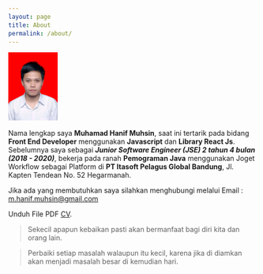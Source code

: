 ```yaml
---
layout: page
title: About
permalink: /about/
---
```


<img src="/assets/images/photo.jpg" alt="photo" width="100"/>

Nama lengkap saya **Muhamad Hanif Muhsin**, saat ini tertarik pada bidang **Front End Developer** menggunakan **Javascript** dan **Library React Js**. Sebelumnya saya sebagai ***Junior Software Engineer (JSE) 2 tahun 4 bulan (2018 - 2020)***, bekerja pada ranah **Pemograman Java** menggunakan Joget Workflow sebagai Platform di **PT Itasoft Pelagus Global Bandung**, Jl. Kapten Tendean No. 52 Hegarmanah.

Jika ada yang membutuhkan saya silahkan menghubungi melalui Email : <m.hanif.muhsin@gmail.com>

Unduh File PDF [CV](https://drive.google.com/file/d/164Ui_Qy0zIHBGBLwYlmteRj6Q4KyctjK/view?usp=sharing).

>Sekecil apapun kebaikan pasti akan bermanfaat bagi diri kita dan orang lain.

>Perbaiki setiap masalah walaupun itu kecil, karena jika di diamkan akan menjadi masalah besar di kemudian hari.

